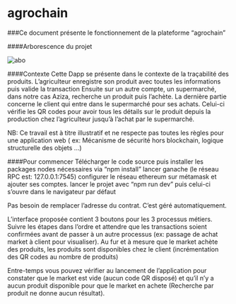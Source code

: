 # agrochain
###Ce document présente le fonctionnement de la plateforme “agrochain”

####Arborescence du projet


![abo](https://user-images.githubusercontent.com/54313119/145922194-3c2539e3-2548-48d4-9dc5-9a1c7db4d56e.png)

####Contexte
Cette Dapp se présente dans le contexte de la traçabilité des produits.
L’agriculteur enregistre son produit avec toutes les informations puis valide la transaction
Ensuite sur un autre compte, un supermarché, dans notre cas Aziza, recherche un produit puis l’achète.
La dernière partie concerne le client qui entre dans le supermarché pour ses achats. Celui-ci vérifie les QR codes pour avoir tous les détails sur le produit depuis la production chez l’agriculteur jusqu’à l’achat par le supermarché.

NB: Ce travail est à titre illustratif et ne respecte pas toutes les règles pour une application web ( ex: Mécanisme de sécurité hors blockchain, logique structurelle des objets …)

####Pour commencer
Télécharger le code source puis installer les packages nodes nécessaires via “npm install”
lancer ganache (le réseau RPC est: 127.0.0.1:7545)
configurer le réseau ethereum sur métamask et ajouter ses comptes.
lancer le projet avec “npm run dev” puis celui-ci s’ouvre dans le navigateur par défaut

Pas besoin de remplacer l’adresse du contrat. C’est géré automatiquement.


L’interface proposée contient 3 boutons pour les 3 processus métiers.
Suivre les étapes dans l’ordre et attendre que les transactions soient confirmées avant de passer à un autre processus (ex: passage de achat market à client pour visualiser). Au fur et à mesure que le market achète des produits, les produits sont disponibles chez le client (incrémentation des QR codes au nombre de produits)


Entre-temps vous pouvez vérifier au lancement de l’application pour constater que le market est vide (aucun code QR disposé) et qu’il n’y a aucun produit disponible pour que le market en achete (Recherche par produit ne donne aucun résultat).


